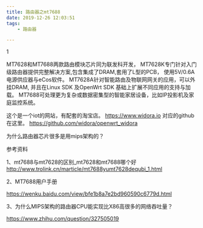 ```yaml
---
title: 路由器之mt7688
date: 2019-12-26 12:03:51
tags:
	- 路由器

---
```


1



MT7628和MT7688两款路由模块芯片同为联发科开发，
MT7628K专门针对入门级路由器提供完整解决方案,包含集成了DRAM,套用了L型的PCB，
使用5V/0.6A电源供应器与eCos软件。
MT7628A针对智能路由及物联网网关的应用，可以外挂DRAM, 并且在Linux SDK 及OpenWrt SDK 基础上扩展不同应用的支持与加载。
MT7688可处理更为复杂或数据密集型的智能家居设备，比如IP投影机及家庭监控系统。

这个是一个iot的网站，有配套的淘宝店。
https://www.widora.io
对应的github在这里。
https://github.com/widora/openwrt_widora



为什么路由器芯片很多是用mips架构的？



参考资料

1、mt7688与mt7628的区别_mt7628和mt7688哪个好
http://www.trolink.cn/marticle/mt7688yumt7628dequbi_1.html

2、MT7688用户手册

https://wenku.baidu.com/view/bfe1b8a7e2bd960590c6779d.html

3、为什么MIPS架构的路由器CPU能实现比X86高很多的网络吞吐量？

https://www.zhihu.com/question/327505019